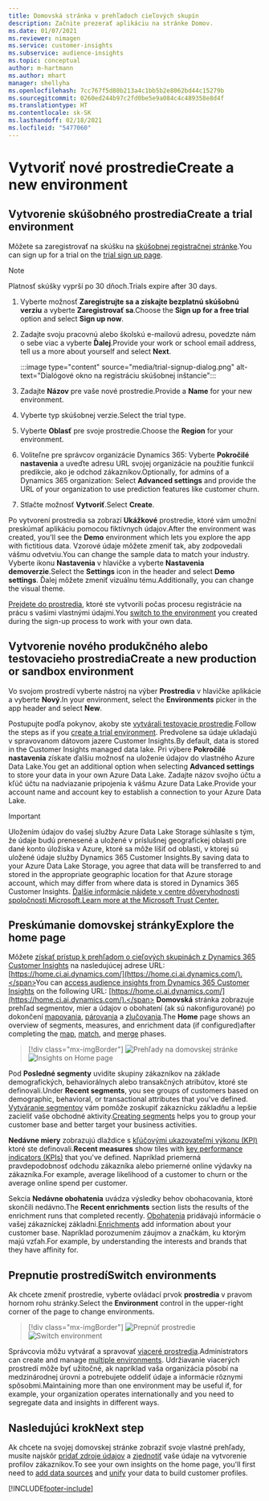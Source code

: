 ```yaml
---
title: Domovská stránka v prehľadoch cieľových skupín
description: Začnite prezerať aplikáciu na stránke Domov.
ms.date: 01/07/2021
ms.reviewer: nimagen
ms.service: customer-insights
ms.subservice: audience-insights
ms.topic: conceptual
author: m-hartmann
ms.author: mhart
manager: shellyha
ms.openlocfilehash: 7cc767f5d80b213a4c1bb5b2e8062bd44c15279b
ms.sourcegitcommit: 0260ed244b97c2fd0be5e9a084c4c489358e8d4f
ms.translationtype: HT
ms.contentlocale: sk-SK
ms.lasthandoff: 02/18/2021
ms.locfileid: "5477060"
---
```

# <a name="create-a-new-environment"></a><span data-ttu-id="14649-103">Vytvoriť nové prostredie</span><span class="sxs-lookup"><span data-stu-id="14649-103">Create a new environment</span></span>

## <a name="create-a-trial-environment"></a><span data-ttu-id="14649-104">Vytvorenie skúšobného prostredia</span><span class="sxs-lookup"><span data-stu-id="14649-104">Create a trial environment</span></span>

<span data-ttu-id="14649-105">Môžete sa zaregistrovať na skúšku na [skúšobnej registračnej stránke](https://dynamics.microsoft.com/get-started/free-trial/?appname=customerinsights).</span><span class="sxs-lookup"><span data-stu-id="14649-105">You can sign up for a trial on the [trial sign up page](https://dynamics.microsoft.com/get-started/free-trial/?appname=customerinsights).</span></span> 

> [!NOTE]
> <span data-ttu-id="14649-106">Platnosť skúšky vyprší po 30 dňoch.</span><span class="sxs-lookup"><span data-stu-id="14649-106">Trials expire after 30 days.</span></span>

1. <span data-ttu-id="14649-107">Vyberte možnosť **Zaregistrujte sa a získajte bezplatnú skúšobnú verziu** a vyberte **Zaregistrovať sa**.</span><span class="sxs-lookup"><span data-stu-id="14649-107">Choose the **Sign up for a free trial** option and select **Sign up now**.</span></span>

1. <span data-ttu-id="14649-108">Zadajte svoju pracovnú alebo školskú e-mailovú adresu, povedzte nám o sebe viac a vyberte **Ďalej**.</span><span class="sxs-lookup"><span data-stu-id="14649-108">Provide your work or school email address, tell us a more about yourself and select **Next**.</span></span>

   :::image type="content" source="media/trial-signup-dialog.png" alt-text="Dialógové okno na registráciu skúšobnej inštancie":::

1. <span data-ttu-id="14649-110">Zadajte **Názov** pre vaše nové prostredie.</span><span class="sxs-lookup"><span data-stu-id="14649-110">Provide a **Name** for your new environment.</span></span> 

1. <span data-ttu-id="14649-111">Vyberte typ skúšobnej verzie.</span><span class="sxs-lookup"><span data-stu-id="14649-111">Select the trial type.</span></span>

1. <span data-ttu-id="14649-112">Vyberte **Oblasť** pre svoje prostredie.</span><span class="sxs-lookup"><span data-stu-id="14649-112">Choose the **Region** for your environment.</span></span>

1. <span data-ttu-id="14649-113">Voliteľne pre správcov organizácie Dynamics 365: Vyberte **Pokročilé nastavenia** a uveďte adresu URL svojej organizácie na použitie funkcií predikcie, ako je odchod zákazníkov.</span><span class="sxs-lookup"><span data-stu-id="14649-113">Optionally, for admins of a Dynamics 365 organization: Select **Advanced settings** and provide the URL of your organization to use prediction features like customer churn.</span></span>

1. <span data-ttu-id="14649-114">Stlačte možnosť **Vytvoriť**.</span><span class="sxs-lookup"><span data-stu-id="14649-114">Select **Create**.</span></span> 

<span data-ttu-id="14649-115">Po vytvorení prostredia sa zobrazí **Ukážkové** prostredie, ktoré vám umožní preskúmať aplikáciu pomocou fiktívnych údajov.</span><span class="sxs-lookup"><span data-stu-id="14649-115">After the environment was created, you'll see the **Demo** environment which lets you explore the app with fictitious data.</span></span> <span data-ttu-id="14649-116">Vzorové údaje môžete zmeniť tak, aby zodpovedali vášmu odvetviu.</span><span class="sxs-lookup"><span data-stu-id="14649-116">You can change the sample data to match your industry.</span></span> <span data-ttu-id="14649-117">Vyberte ikonu **Nastavenia** v hlavičke a vyberte **Nastavenia demoverzie**.</span><span class="sxs-lookup"><span data-stu-id="14649-117">Select the **Settings** icon in the header and select **Demo settings**.</span></span> <span data-ttu-id="14649-118">Ďalej môžete zmeniť vizuálnu tému.</span><span class="sxs-lookup"><span data-stu-id="14649-118">Additionally, you can change the visual theme.</span></span> 

<span data-ttu-id="14649-119">[Prejdete do prostredia](#switch-environments), ktoré ste vytvorili počas procesu registrácie na prácu s vašimi vlastnými údajmi.</span><span class="sxs-lookup"><span data-stu-id="14649-119">You [switch to the environment](#switch-environments) you created during the sign-up process to work with your own data.</span></span>

## <a name="create-a-new-production-or-sandbox-environment"></a><span data-ttu-id="14649-120">Vytvorenie nového produkčného alebo testovacieho prostredia</span><span class="sxs-lookup"><span data-stu-id="14649-120">Create a new production or sandbox environment</span></span>

<span data-ttu-id="14649-121">Vo svojom prostredí vyberte nástroj na výber **Prostredia** v hlavičke aplikácie a vyberte **Nový**.</span><span class="sxs-lookup"><span data-stu-id="14649-121">In your environment, select the **Environments** picker in the app header and select **New**.</span></span>

<span data-ttu-id="14649-122">Postupujte podľa pokynov, akoby ste [vytvárali testovacie prostredie](#create-a-trial-environment).</span><span class="sxs-lookup"><span data-stu-id="14649-122">Follow the steps as if you [create a trial environment](#create-a-trial-environment).</span></span> <span data-ttu-id="14649-123">Predvolene sa údaje ukladajú v spravovanom dátovom jazere Customer Insights.</span><span class="sxs-lookup"><span data-stu-id="14649-123">By default, data is stored in the Customer Insights managed data lake.</span></span> <span data-ttu-id="14649-124">Pri výbere **Pokročilé nastavenia** získate ďalšiu možnosť na uloženie údajov do vlastného Azure Data Lake.</span><span class="sxs-lookup"><span data-stu-id="14649-124">You get an additional option when selecting **Advanced settings** to store your data in your own Azure Data Lake.</span></span> <span data-ttu-id="14649-125">Zadajte názov svojho účtu a kľúč účtu na nadviazanie pripojenia k vášmu Azure Data Lake.</span><span class="sxs-lookup"><span data-stu-id="14649-125">Provide your account name and account key to establish a connection to your Azure Data Lake.</span></span> 

> [!IMPORTANT]
> <span data-ttu-id="14649-126">Uložením údajov do vašej služby Azure Data Lake Storage súhlasíte s tým, že údaje budú prenesené a uložené v príslušnej geografickej oblasti pre dané konto úložiska v Azure, ktoré sa môže líšiť od oblasti, v ktorej sú uložené údaje služby Dynamics 365 Customer Insights.</span><span class="sxs-lookup"><span data-stu-id="14649-126">By saving data to your Azure Data Lake Storage, you agree that data will be transferred to and stored in the appropriate geographic location for that Azure storage account, which may differ from where data is stored in Dynamics 365 Customer Insights.</span></span> [<span data-ttu-id="14649-127">Ďalšie informácie nájdete v centre dôveryhodnosti spoločnosti Microsoft.</span><span class="sxs-lookup"><span data-stu-id="14649-127">Learn more at the Microsoft Trust Center.</span></span>](https://www.microsoft.com/trust-center)

## <a name="explore-the-home-page"></a><span data-ttu-id="14649-128">Preskúmanie domovskej stránky</span><span class="sxs-lookup"><span data-stu-id="14649-128">Explore the home page</span></span>

<span data-ttu-id="14649-129">Môžete [získať prístup k prehľadom o cieľových skupinách z Dynamics 365 Customer Insights](https://home.ci.ai.dynamics.com/) na nasledujúcej adrese URL: [https://home.ci.ai.dynamics.com/](https://home.ci.ai.dynamics.com/).</span><span class="sxs-lookup"><span data-stu-id="14649-129">You can [access audience insights from Dynamics 365 Customer Insights](https://home.ci.ai.dynamics.com/) on the following URL: [https://home.ci.ai.dynamics.com/](https://home.ci.ai.dynamics.com/).</span></span>
<span data-ttu-id="14649-130">**Domovská** stránka zobrazuje prehľad segmentov, mier a údajov o obohatení (ak sú nakonfigurované) po dokončení [mapovania](map-entities.md), [párovania](match-entities.md) a [zlučovania](merge-entities.md).</span><span class="sxs-lookup"><span data-stu-id="14649-130">The **Home** page shows an overview of segments, measures, and enrichment data (if configured)after completing the [map](map-entities.md), [match](match-entities.md), and [merge](merge-entities.md) phases.</span></span>

> [!div class="mx-imgBorder"] 
> <span data-ttu-id="14649-131">![Prehľady na domovskej stránke](media/home-page-insights.png "Prehľady na domovskej stránke")</span><span class="sxs-lookup"><span data-stu-id="14649-131">![Insights on Home page](media/home-page-insights.png "Insights on Home page")</span></span>

<span data-ttu-id="14649-132">Pod **Posledné segmenty** uvidíte skupiny zákazníkov na základe demografických, behaviorálnych alebo transakčných atribútov, ktoré ste definovali.</span><span class="sxs-lookup"><span data-stu-id="14649-132">Under **Recent segments**, you see groups of customers based on demographic, behavioral, or transactional attributes that you've defined.</span></span> <span data-ttu-id="14649-133">[Vytváranie segmentov](segments.md) vám pomôže zoskupiť zákaznícku základňu a lepšie zacieliť vaše obchodné aktivity.</span><span class="sxs-lookup"><span data-stu-id="14649-133">[Creating segments](segments.md) helps you to group your customer base and better target your business activities.</span></span>

<span data-ttu-id="14649-134">**Nedávne miery** zobrazujú dlaždice s [kľúčovými ukazovateľmi výkonu (KPI)](measures.md) ktoré ste definovali.</span><span class="sxs-lookup"><span data-stu-id="14649-134">**Recent measures** show tiles with [key performance indicators (KPIs)](measures.md) that you've defined.</span></span> <span data-ttu-id="14649-135">Napríklad priemerná pravdepodobnosť odchodu zákazníka alebo priemerné online výdavky na zákazníka.</span><span class="sxs-lookup"><span data-stu-id="14649-135">For example, average likelihood of a customer to churn or the average online spend per customer.</span></span>

<span data-ttu-id="14649-136">Sekcia **Nedávne obohatenia** uvádza výsledky behov obohacovania, ktoré skončili nedávno.</span><span class="sxs-lookup"><span data-stu-id="14649-136">The **Recent enrichments** section lists the results of the enrichment runs that completed recently.</span></span> <span data-ttu-id="14649-137">[Obohatenia](enrichment-hub.md) pridávajú informácie o vašej zákazníckej základni.</span><span class="sxs-lookup"><span data-stu-id="14649-137">[Enrichments](enrichment-hub.md) add information about your customer base.</span></span> <span data-ttu-id="14649-138">Napríklad porozumením záujmov a značkám, ku ktorým majú vzťah.</span><span class="sxs-lookup"><span data-stu-id="14649-138">For example, by understanding the interests and brands that they have affinity for.</span></span>

## <a name="switch-environments"></a><span data-ttu-id="14649-139">Prepnutie prostredí</span><span class="sxs-lookup"><span data-stu-id="14649-139">Switch environments</span></span>

<span data-ttu-id="14649-140">Ak chcete zmeniť prostredie, vyberte ovládací prvok **prostredia** v pravom hornom rohu stránky.</span><span class="sxs-lookup"><span data-stu-id="14649-140">Select the **Environment** control in the upper-right corner of the page to change environments.</span></span>

> [!div class="mx-imgBorder"] 
> <span data-ttu-id="14649-141">![Prepnúť prostredie](media/home-page-environment-switcher.png "Prepnúť prostredie")</span><span class="sxs-lookup"><span data-stu-id="14649-141">![Switch environment](media/home-page-environment-switcher.png "Switch environment")</span></span>

<span data-ttu-id="14649-142">Správcovia môžu vytvárať a spravovať [viaceré prostredia](manage-environments.md).</span><span class="sxs-lookup"><span data-stu-id="14649-142">Administrators can create and manage [multiple environments](manage-environments.md).</span></span> <span data-ttu-id="14649-143">Udržiavanie viacerých prostredí môže byť užitočné, ak napríklad vaša organizácia pôsobí na medzinárodnej úrovni a potrebujete oddeliť údaje a informácie rôznymi spôsobmi.</span><span class="sxs-lookup"><span data-stu-id="14649-143">Maintaining more than one environment may be useful if, for example, your organization operates internationally and you need to segregate data and insights in different ways.</span></span>

## <a name="next-step"></a><span data-ttu-id="14649-144">Nasledujúci krok</span><span class="sxs-lookup"><span data-stu-id="14649-144">Next step</span></span>

<span data-ttu-id="14649-145">Ak chcete na svojej domovskej stránke zobraziť svoje vlastné prehľady, musíte najskôr [pridať zdroje údajov](data-sources.md) a [zjednotiť](data-unification.md) vaše údaje na vytvorenie profilov zákazníkov.</span><span class="sxs-lookup"><span data-stu-id="14649-145">To see your own insights on the home page, you'll first need to [add data sources](data-sources.md) and [unify](data-unification.md) your data to build customer profiles.</span></span>


[!INCLUDE[footer-include](../includes/footer-banner.md)]